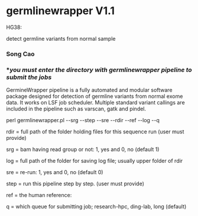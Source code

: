 # germlinewrapper V1.1

HG38:

detect germline variants from normal sample

### Song Cao ###

### ********you must enter the directory with germlinewrapper pipeline to submit the jobs******* ###

GermineWrapper pipeline is a fully automated and modular software package designed for detection of germline variants from normal exome data. It works on LSF job scheduler. Multiple standard variant callings are included in the pipeline such as varscan, gatk and pindel.

perl germlinewrapper.pl  --srg --step --sre --rdir --ref --log --q

rdir = full path of the folder holding files for this sequence run (user must provide)

srg = bam having read group or not: 1, yes and 0, no (default 1)

log = full path of the folder for saving log file; usually upper folder of rdir 

sre = re-run: 1, yes and 0, no  (default 0)

step = run this pipeline step by step. (user must provide)

ref = the human reference: 

q = which queue for submitting job; research-hpc, ding-lab, long (default)
